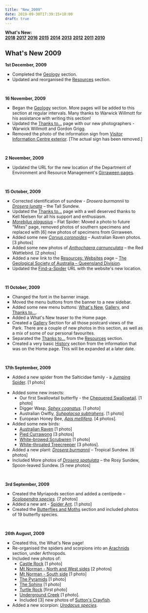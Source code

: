 ```yaml
---
title: "New_2009"
date: 2019-09-30T17:39:15+10:00
draft: true
---
```


<div class="container text">
<div class="centre" style="width: 90%;">

<div class="whatsnewmenu">
     <b>What's New:</b><br />
     <a href="/allsorts/new_2018/"><b>2018</b></a>
     <a href="/allsorts/new_2017/"><b>2017</b></a>
     <a href="/allsorts/new_2016/"><b>2016</b></a>
     <a href="/allsorts/new_2015/"><b>2015</b></a>
     <a href="/allsorts/new_2014/"><b>2014</b></a>
     <a href="/allsorts/new_2013/"><b>2013</b></a>
     <a href="/allsorts/new_2012/"><b>2012</b></a>
     <a href="/allsorts/new_2011/"><b>2011</b></a>
     <a href="/allsorts/new_2010/"><b>2010</b></a>
</div>

<div class="whatsnewcontent">
<h2>What's New 2009</h2>

<p><b>1st December, 2009</b></p>
<ul class="compact" style="list-style-type: square;">
     <li class="compact">Completed the <a href="index.php?page=gi_geology">Geology</a> section.</li>
     <li class="compact">Updated and reorganised the <a href="index.php?page=gi_resources">Resources</a> section.</li>
</ul>

<br />
<p><b>16 November, 2009</b></p>
<ul class="compact" style="list-style-type: square;">
     <li class="compact">Began the <a href="index.php?page=gi_geology">Geology</a> section. More pages will be added to this section at regular intervals.  Many thanks to Warwick Willmott for his assistance with writing this section!</li>
     <li class="compact">Updated the <a href="index.php?page=gi_thanks">Thanks to...</a> page with our new photographers - Warwick Willmott and Gordon Grigg.</li>
     <li class="compact">Removed the photo of the information sign from <a href="index.php?section=tracks&sub=visitors&d1=exterior&page=gi_exterior_001">Visitor Information Centre exterior</a>.  [The actual sign has been removed.]</li>
</ul>

<br />
<p><b>2 November, 2009</b></p>
<ul class="compact" style="list-style-type: square;">
     <li class="compact">Updated the URL for the new location of the Department of Environment and Resource Management's <a href="http://www.nprsr.qld.gov.au/parks/girraween/index.html" target="_blank">Girraween pages</a>.</li>
</ul>

<br />
<p><b>15 October, 2009</b></p>
<ul class="compact" style="list-style-type: square;">
     <li class="compact">Corrected identification of sundew - <i>Drosera burmannii</i> to <a href="index.php?section=flowers&sub=insectivorous&page=gi_insectivorous"><i>Drosera lunata</i></a> &ndash; the Tall Sundew.</li>
     <li class="compact">Updated the <a href="index.php?page=gi_thanks">Thanks to...</a> page with a well deserved thanks to Kell Nielsen for all his support and enthusiasm.</li>
     <li class="compact"><a href="index.php?section=animals&sub=arthropods&d1=arachnids&d2=spiders&d3=morebilus_plagusius&page=gi_morebilus_plagusius_001"><i>Morebilus plagusius</i></a> &ndash; Flat Spider:  Moved a photo to future &quot;Mites&quot; page, removed photos of southern specimens and replaced with [6] new photos of specimens from Girraween.</li>
     <li class="compact">Added some new <a href="index.php?section=animals&sub=birds&d1=large&d2=corvus_coronoides&page=gi_corvus_coronoides_001"><i>Corvus coronoides</i></a> &ndash; Australian Raven photos.  [3 photos]</li>
     <li class="compact">Added some new photos of <a href="index.php?section=animals&sub=birds&d1=large&d2=anthochaera_carunculata&page=gi_anthochaera_carunculata_001"><i>Anthochaera carnunculata</i></a> &ndash; the Red Wattlebird. [2 photos] </li>
     <li class="compact">Added a new link to the <a href="index.php?page=gi_resources_websites">Resources: Websites</a> page &ndash;  <a href="http://www.qld.gsa.org.au/" target="_blank">The Geological Society of Australia &ndash; Queensland Division</a>.</li>
     <li class="compact">Updated the <a href="http://www.findaspider.org.au/index.htm" target="_blank">Find-a-Spider</a> URL with the website's new location.</li>
</ul>

<br />
<p><b>11 October, 2009</b></p>
<ul class="compact" style="list-style-type: square;">
     <li class="compact">Changed the font in the banner image.</li>
     <li class="compact">Moved the menu buttons from the banner to a new sidebar.</li>
     <li class="compact">Added some new menu buttons:  <a href="index.php?page=gi_new">What's New</a>, <a href="index.php?page=gi_gallery_01">Gallery</a>, and <a href="index.php?page=gi_thanks">Thanks to...</a>.</li>
     <li class="compact">Added a What's New teaser to the Home page.</li>
     <li class="compact">Created a <a href="index.php?page=gi_gallery_01">Gallery</a> Section for all those postcard views of the Park.  There are a couple of new photos in this section, as well as a mix of some of our personal favourites.</li>
     <li class="compact">Separated the <a href="index.php?page=gi_thanks">Thanks to...</a> from the <a href="index.php?page=gi_resources">Resources</a> section.</li>
     <li class="compact">Created a very basic <a href="index.php?page=gi_history">History</a> section from the information that was on the Home page. This will be expanded at a later date.</li>
</ul>

<br />
<p><b>17th September, 2009</b></p>
<ul class="compact" style="list-style-type: square;">
     <li class="compact">Added a new spider from the Salticidae family - a <a href="index.php?section=animals&sub=arthropods&d1=arachnids&d2=spiders&d3=family_salticidae_01&page=gi_family_salticidae_01_001">Jumping Spider</a>. [1 photo]<br /><br /></li>
     <li class="compact">Added some new insects:<br />
          <ul class="compact" style="list-style-type: disc;">
               <li class="compact">Our first Swallowtail butterfly - the <a href="index.php?section=animals&sub=arthropods&d1=insects&d2=butterflies_moths&d3=papilionidae&d4=papilio_demoleus_sthenelus&page=gi_papilio_demoleus_sthenelus_001">Chequered Swallowtail</a>.  [1 photo]</li>
               <li class="compact">Digger Wasp, <a href="index.php?section=animals&sub=arthropods&d1=insects&d2=wasps&d3=sphex_cognatus&page=gi_sphex_cognatus_001"><i>Sphex cognatus</i></a>.  [1 photo]</li>
               <li class="compact">Australian Owlfly, <a href="index.php?section=animals&sub=arthropods&d1=insects&d2=lacewings&d3=suhpalacsa_subtrahens&page=gi_suhpalacsa_subtrahens_001"><i>Suhpalacsa subtrahens</i></a>.  [1 photo]</li>
               <li class="compact">European Honey Bee, <a href="index.php?section=animals&sub=arthropods&d1=insects&d2=bees&d3=apis_mellifera&page=gi_apis_mellifera_001"><i>Apis mellifera</i></a>.  [4 photos].<br /></li>
          </ul>
     </li>
     <li class="compact">Added some new birds:<br />
          <ul class="compact" style="list-style-type: disc;">
               <li class="compact"><a href="index.php?section=animals&sub=birds&d1=large&d2=corvus_coronoides&page=gi_corvus_coronoides_001">Australian Raven</a> [1 photo]</li>
               <li class="compact"><a href="index.php?section=animals&sub=birds&d1=large&d2=strepera_graculina&page=gi_strepera_graculina_001">Pied Currawong</a> [3 photos]</li>
               <li class="compact"><a href="index.php?section=animals&sub=birds&d1=very_small&d2=sericornis_frontalis&page=gi_sericornis_frontalis_001">White-browed Scrubwren</a> [1 photo]</li>
               <li class="compact"><a href="index.php?section=animals&sub=birds&d1=small&d2=cormobates_leucophaeus&page=gi_cormobates_leucophaeus_001">White-throated Treecreeper</a> [3 photos].<br /></li>
          </ul>
     </li>
     <li class="compact">Added a new plant: <a href="index.php?section=flowers&sub=insectivorous&d1=drosera_burmannii&page=gi_drosera_burmannii_001"><i>Drosera burmannii</i></a> &ndash; Tropical Sundew. [6 photos]<br /></li>
     <li class="compact">Included More photos of <a href="index.php?section=flowers&sub=insectivorous&d1=drosera_spatulata&page=gi_drosera_spatulata_001"><i>Drosera spatulata</i></a> &ndash; the Rosy Sundew, Spoon-leaved Sundew.  [5 new photos]</li>
</ul>

<br />
<p><b>3rd September, 2009</b></p>
<ul class="compact" style="list-style-type: square;">
     <li class="compact">Created the Myriapods section and added a centipede &ndash; <a href="index.php?section=animals&sub=arthropods&d1=myriapods&d2=centipedes&d3=scolopendra_species&page=gi_scolopendra_species_001"><i>Scolopendra species</i></a>. [7 photos]</li>
     <li class="compact">Added a new ant - <a href="index.php?section=animals&sub=arthropods&d1=insects&d2=ants&d3=leptomyrmex_species&page=gi_leptomyrmex_species_001">Spider Ant</a>.  [1 photo]</li>
     <li class="compact">Created the <a href="index.php?section=animals&sub=arthropods&d1=insects&d2=butterflies_moths&page=gi_butterflies_moths">Butterflies and Moths</a> section and included photos of 19 butterfly species.</li>
</ul>

<br />
<p><b>26th August, 2009</b></p>
<ul class="compact" style="list-style-type: square;">
     <li class="compact">Created this, the What's New page!<br /></li>
     <li class="compact">Re-organised the spiders and scorpions into an <a href="index.php?section=animals&sub=arthropods&d1=arachnids&page=gi_arachnids">Arachnids</a> section, under Arthropods.<br /></li>
     <li class="compact">Included new photos of:
          <ul class="compact" style="list-style-type: disc;">
               <li class="compact"><a href="index.php?section=tracks&sub=castle&d1=castle_views&page=gi_castle_views_002">Castle Rock</a> [1 photo]</li>
               <li class="compact"><a href="index.php?section=tracks&sub=norman&d1=norman_views&page=gi_norman_views_002">Mt Norman - North and West sides</a> [2 photos]</li>
               <li class="compact"><a href="index.php?section=tracks&sub=norman_day&d1=norman_south&page=gi_norman_south_002">Mt Norman - South side</a> [1 photo]</li>
               <li class="compact"><a href="index.php?section=tracks&sub=pyramid&d1=twin_domes&page=gi_twin_domes_001">The Pyramids</a> [1 photo]</li>
               <li class="compact"><a href="index.php?section=tracks&sub=sphinx&d1=sphinx_views&page=gi_sphinx_views_003">The Sphinx</a> [1 photo]</li>
               <li class="compact"><a href="index.php?section=tracks&sub=sphinx&d1=turtle_views&page=gi_turtle_views_001">Turtle Rock</a> [first photo]</li>
               <li class="compact"><a href="index.php?section=tracks&sub=underground&d1=ugc_behind&page=gi_ugc_behind_001">Underground Creek</a> [1 photo].<br /></li>
               <li class="compact">Included [3] new photos of <a href="index.php?section=animals&sub=arthropods&d1=crustaceans&d2=euastacus_suttoni&page=gi_euastacus_suttoni_004">Sutton's Crayfish</a>.<br /></li>
          </ul>
     </li>
     <li class="compact">Added a new scorpion: <a href="index.php?section=animals&sub=arthropods&d1=arachnids&d2=scorpions&d3=urodacus_species&page=gi_urodacus_species_001"><i>Urodacus species</i></a>.</li>
</ul>

</div>
<br />

</div>
</div>

